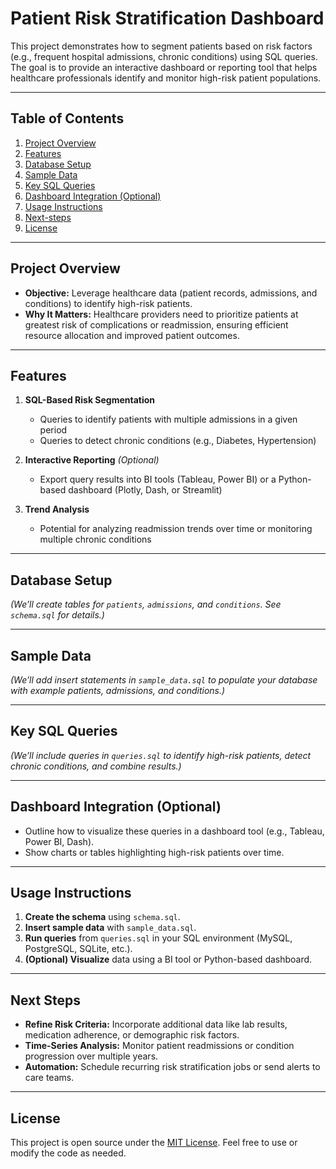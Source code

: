 # Patient Risk Stratification Dashboard

This project demonstrates how to segment patients based on risk factors (e.g., frequent hospital admissions, chronic conditions) using SQL queries. The goal is to provide an interactive dashboard or reporting tool that helps healthcare professionals identify and monitor high-risk patient populations.

---
## Table of Contents
1. [Project Overview](#project-overview)
2. [Features](#features)
3. [Database Setup](#database-setup)
4. [Sample Data](#sample-data)
5. [Key SQL Queries](#key-sql-queries)
6. [Dashboard Integration (Optional)](#dashboard-integration-optional)
7. [Usage Instructions](#usage-instructions)
8. [Next-steps](#next-steps)
9. [License](#license)

---
## Project Overview
- **Objective:** Leverage healthcare data (patient records, admissions, and conditions) to identify high-risk patients.  
- **Why It Matters:** Healthcare providers need to prioritize patients at greatest risk of complications or readmission, ensuring efficient resource allocation and improved patient outcomes.

---
## Features
1. **SQL-Based Risk Segmentation**  
   - Queries to identify patients with multiple admissions in a given period  
   - Queries to detect chronic conditions (e.g., Diabetes, Hypertension)

2. **Interactive Reporting** *(Optional)*  
   - Export query results into BI tools (Tableau, Power BI) or a Python-based dashboard (Plotly, Dash, or Streamlit)

3. **Trend Analysis**  
   - Potential for analyzing readmission trends over time or monitoring multiple chronic conditions

---
## Database Setup
*(We’ll create tables for `patients`, `admissions`, and `conditions`. See `schema.sql` for details.)*

---
## Sample Data
*(We’ll add insert statements in `sample_data.sql` to populate your database with example patients, admissions, and conditions.)*

---
## Key SQL Queries
*(We’ll include queries in `queries.sql` to identify high-risk patients, detect chronic conditions, and combine results.)*

---
## Dashboard Integration (Optional)
- Outline how to visualize these queries in a dashboard tool (e.g., Tableau, Power BI, Dash).
- Show charts or tables highlighting high-risk patients over time.

---
## Usage Instructions
1. **Create the schema** using `schema.sql`.
2. **Insert sample data** with `sample_data.sql`.
3. **Run queries** from `queries.sql` in your SQL environment (MySQL, PostgreSQL, SQLite, etc.).
4. **(Optional) Visualize** data using a BI tool or Python-based dashboard.

---
## Next Steps
- **Refine Risk Criteria:** Incorporate additional data like lab results, medication adherence, or demographic risk factors.
- **Time-Series Analysis:** Monitor patient readmissions or condition progression over multiple years.
- **Automation:** Schedule recurring risk stratification jobs or send alerts to care teams.

---
## License
This project is open source under the [MIT License](../LICENSE). Feel free to use or modify the code as needed.
